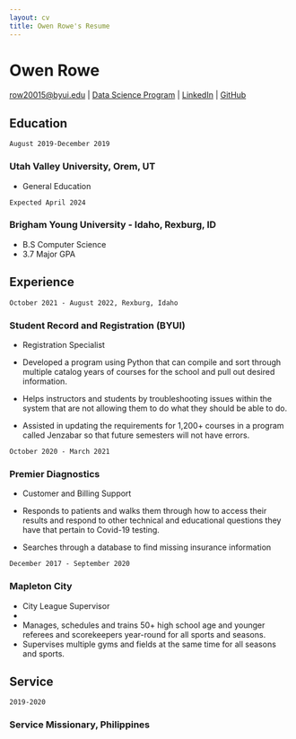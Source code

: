 ```yaml
---
layout: cv
title: Owen Rowe's Resume
---
```

# Owen Rowe


<div id="webaddress">
<a href="row20015@byui.edu">row20015@byui.edu</a>
| <a href="https://byuidatascience.github.io/development.html">Data Science Program</a>
| <a href="www.linkedin.com/in/owen-rowe-33aa481a8">LinkedIn</a>
| <a href="https://github.com/byuids-resumes">GitHub</a>
</div>

<!-- https://www.monique.tech/the-art-of-markdown -->

## Education

`August 2019-December 2019`
### __Utah Valley University__, Orem, UT
- General Education

`Expected April 2024`
### __Brigham Young University - Idaho__, Rexburg, ID

- B.S Computer Science 
- 3.7 Major GPA

## Experience

`October 2021 - August 2022, Rexburg, Idaho`
### __Student Record and Registration (BYUI)__ 
- Registration Specialist

- Developed a program using Python that can compile and sort through multiple catalog years of courses for the school and pull out desired information.
- Helps instructors and students by troubleshooting issues within the system that are not allowing them to do what they should be able to do.
- Assisted in updating the requirements for 1,200+ courses in a program called Jenzabar so that future semesters will not have errors.


`October 2020 - March 2021`
### __Premier Diagnostics__
- Customer and Billing Support

- Responds to patients and walks them through how to access their results and respond to other technical and educational questions they have that pertain to Covid-19 testing.
- Searches through a database to find missing insurance information


`December 2017 - September 2020`
### __Mapleton City__
- City League Supervisor
- 
- Manages, schedules and trains 50+ high school age and
younger referees and scorekeepers year-round for all sports
and seasons.
- Supervises multiple gyms and fields at the same time for all
seasons and sports.

## Service

`2019-2020`
### __Service Missionary__, Philippines



<!-- ### Footer

Last updated: December 2022 -->
